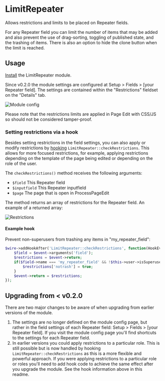 # LimitRepeater

Allows restrictions and limits to be placed on Repeater fields.

For any Repeater field you can limit the number of items that may be added and also prevent the use of drag-sorting, toggling of published state, and the trashing of items. There is also an option to hide the clone button when the limit is reached.

## Usage

[Install](http://modules.processwire.com/install-uninstall/) the LimitRepeater module.

Since v0.2.0 the module settings are configured at Setup > Fields > [your Repeater field]. The settings are contained within the "Restrictions" fieldset on the "Details" tab.

![Module config](https://user-images.githubusercontent.com/1538852/153341023-a0b48ef9-3463-4261-b1d6-f97f8c987b23.png)


Please note that the restrictions limits are applied in Page Edit with CSS/JS so should not be considered tamper-proof.

### Setting restrictions via a hook

Besides setting restrictions in the field settings, you can also apply or modify restrictions by [hooking](https://processwire.com/api/hooks/) `LimitRepeater::checkRestrictions`. This allows for more focused restrictions, for example, applying restrictions depending on the template of the page being edited or depending on the role of the user.

The `checkRestrictions()` method receives the following arguments:

* `$field` This Repeater field
* `$inputfield` This Repeater inputfield
* `$page` The page that is open in ProcessPageEdit

The method returns an array of restrictions for the Repeater field. An example of a returned array:

![Restrictions](https://user-images.githubusercontent.com/1538852/153341551-bfb7f75a-a4e7-4e9d-bb16-fa7f9dc780de.png)

#### Example hook

Prevent non-superusers from trashing any items in "my_repeater_field":

```php
$wire->addHookAfter('LimitRepeater::checkRestrictions', function(HookEvent $event) {
    $field = $event->arguments('field');
    $restrictions = $event->return;
    if($field->name === 'my_repeater_field' && !$this->user->isSuperuser()) {
        $restrictions['notrash'] = true;
    }
    $event->return = $restrictions;
});
```

## Upgrading from < v0.2.0

There are two major changes to be aware of when upgrading from earlier versions of the module.

1. The settings are no longer defined on the module config page, but rather in the field settings of each Repeater field: Setup > Fields > [your Repeater field]. If you visit the module config page you'll find shortcuts to the settings for each Repeater field.
2. In earlier versions you could apply restrictions to a particular role. This is still possible but is now handled by hooking `LimitRepeater::checkRestrictions` as this is a more flexible and powerful approach. If you were applying restrictions to a particular role or roles you'll need to add hook code to achieve the same effect after you upgrade the module. See the hook information above in this readme.